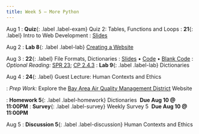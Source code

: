 ```yaml
---
title: Week 5 — More Python
---
```


Aug 1
: **Quiz**{: .label .label-exam} Quiz 2: Tables, Functions and Loops
: **21**{: .label} Intro to Web Development
  : [Slides](https://docs.google.com/presentation/d/1HofZvFttA8v0-7AJhZ4aKBHvsPDOBnyBdp93nQNjE3k/edit?usp=sharing)

Aug 2
: **Lab 8**{: .label .label-lab} [Creating a Website](https://data6.org/su22/website/)

Aug 3
: **22**{: .label} File Formats, Dictionaries
  : [Slides](https://docs.google.com/presentation/d/1F_CY7vWPZm4AyNhSLaLOaCy67peT5fcDOQvAy-pi6wE/edit?usp=sharing) &#8226; [Code](https://datahub.berkeley.edu/hub/user-redirect/git-pull?repo=https%3A%2F%2Fgithub.com%2Fdata-6-berkeley%2Fsu22&urlpath=tree%2Fsu22%2Flecture%2Flec22%2Flec22.ipynb&branch=main) &#8226; [Blank Code](https://datahub.berkeley.edu/hub/user-redirect/git-pull?repo=https%3A%2F%2Fgithub.com%2Fdata-6-berkeley%2Fsu22&urlpath=tree%2Fsu22%2Flecture%2Flec22%2Flec22-blank.ipynb&branch=main)
: *Optional Reading:* [SPR 23](https://cs.stanford.edu/people/nick/py/python-dict.html); [CP 2.4.3](http://composingprograms.com/pages/24-mutable-data.html#dictionaries)
: **Lab 9**{: .label .label-lab} Dictionaries

Aug 4
: **24**{: .label} Guest Lecture: Human Contexts and Ethics
  <!--: [Slides](#) &#8226; [Code](#)-->
: *Prep Work:* Explore the [Bay Area Air Quality Management District](https://www.baaqmd.gov/public-data-center) Website

: **Homework 5**{: .label .label-homework} Dictionaries &nbsp;**Due Aug 10 @ 11:00PM**
: **Survey**{: .label .label-survey} Weekly Survey 5 &nbsp;**Due Aug 10 @ 11:00PM**

Aug 5
: **Discussion 5**{: .label .label-discussion} Human Contexts and Ethics
